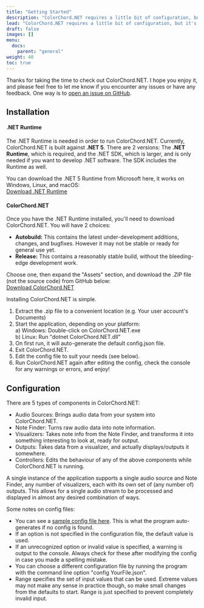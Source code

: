 ```yaml
---
title: "Getting Started"
description: "ColorChord.NET requires a little bit of configuration, but it's worth it!"
lead: "ColorChord.NET requires a little bit of configuration, but it's worth it!"
draft: false
images: []
menu: 
  docs:
    parent: "general"
weight: 40
toc: true
---
```


Thanks for taking the time to check out ColorChord.NET. I hope you enjoy it, and please feel free to let me know if you encounter any issues or have any feedback. One way is to [open an issue on GitHub](https://github.com/CaiB/ColorChord.NET/issues).

## Installation

#### .NET Runtime
The .NET Runtime is needed in order to run ColorChord.NET. Currently, ColorChord.NET is built against **.NET 5**. There are 2 versions: The **.NET Runtime**, which is required, and the .NET SDK, which is larger, and is only needed if you want to develop .NET software. The SDK includes the Runtime as well.

You can download the .NET 5 Runtime from Microsoft here, it works on Windows, Linux, and macOS:  
<a class="btn btn-primary btn-lg px-4 mb-2" href="https://dotnet.microsoft.com/download/dotnet/current/runtime" role="button">Download .NET Runtime</a>

#### ColorChord.NET
Once you have the .NET Runtime installed, you'll need to download ColorChord.NET. You will have 2 choices:
- **Autobuild:** This contains the latest under-development additions, changes, and bugfixes. However it may not be stable or ready for general use yet.
- **Release:** This contains a reasonably stable build, without the bleeding-edge development work.

Choose one, then expand the "Assets" section, and download the .ZIP file (not the source code) from GitHub below:  
<a class="btn btn-primary btn-lg px-4 mb-2" href="https://github.com/CaiB/ColorChord.NET/releases" role="button">Download ColorChord.NET</a>

Installing ColorChord.NET is simple.
1) Extract the .zip file to a convenient location (e.g. Your user account's Documents)
2) Start the application, depending on your platform:  
  a) Windows: Double-click on ColorChord.NET.exe  
  b) Linux: Run "dotnet ColorChord.NET.dll"
3) On first run, it will auto-generate the default config.json file.
4) Exit ColorChord.NET.
5) Edit the config file to suit your needs (see below).
6) Run ColorChord.NET again after editing the config, check the console for any warnings or errors, and enjoy!

## Configuration

There are 5 types of components in ColorChord.NET:
- Audio Sources: Brings audio data from your system into ColorChord.NET.
- Note Finder: Turns raw audio data into note information.
- Visualizers: Takes note info from the Note Finder, and transforms it into something interesting to look at, ready for output.
- Outputs: Takes data from a visualizer, and actually displays/outputs it somewhere.
- Controllers: Edits the behaviour of any of the above components while ColorChord.NET is running.

A single instance of the application supports a single audio source and Note Finder, any number of visualizers, each with its own set of (any number of) outputs. This allows for a single audio stream to be processed and displayed in almost any desired combination of ways.

Some notes on config files:
- You can see a [sample config file here](https://github.com/CaiB/ColorChord.NET/blob/master/ColorChord.NET/sample-config.json). This is what the program auto-generates if no config is found.
- If an option is not specified in the configuration file, the default value is used.
- If an unrecognized option or invalid value is specified, a warning is output to the console. Always check for these after modifying the config in case you made a spelling mistake.
- You can choose a different configuration file by running the program with the command line option "config YourFile.json".
- Range specifies the set of input values that can be used. Extreme values may not make any sense in practice though, so make small changes from the defaults to start. Range is just specified to prevent completely invalid input.
